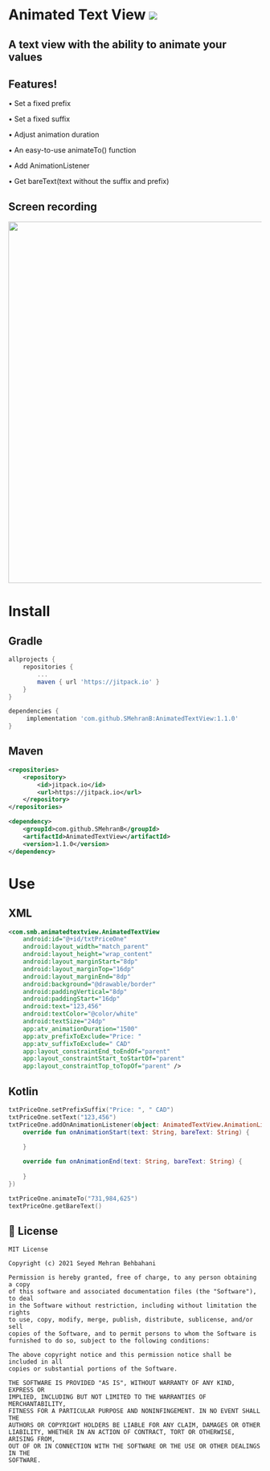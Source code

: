 # Animated Text View [![](https://jitpack.io/v/SMehranB/AnimatedTextView.svg)](https://jitpack.io/#SMehranB/AnimatedTextView)

## A text view with the ability to animate your values
 
## Features!

 •	 Set a fixed prefix
 
 •	 Set a fixed suffix
 
 •	 Adjust animation duration
 
 •	 An easy-to-use animateTo() function
 
 •	 Add AnimationListener 
 
 •	 Get bareText(text without the suffix and prefix) 

## Screen recording
 
 <img src="./screen_recording.png" height="720">
 
# Install

 ## Gradle
```groovy
allprojects {
	repositories {
		...
		maven { url 'https://jitpack.io' }
	}
}
```
```groovy
dependencies {
	 implementation 'com.github.SMehranB:AnimatedTextView:1.1.0'
}
```
## Maven
```xml
<repositories>
	<repository>
	    <id>jitpack.io</id>
	    <url>https://jitpack.io</url>
	</repository>
</repositories>
```
```xml
<dependency>
	<groupId>com.github.SMehranB</groupId>
	<artifactId>AnimatedTextView</artifactId>
	<version>1.1.0</version>
</dependency>
 ```
# Use
 
## XML
```xml
<com.smb.animatedtextview.AnimatedTextView
    android:id="@+id/txtPriceOne"
    android:layout_width="match_parent"
    android:layout_height="wrap_content"
    android:layout_marginStart="8dp"
    android:layout_marginTop="16dp"
    android:layout_marginEnd="8dp"
    android:background="@drawable/border"
    android:paddingVertical="8dp"
    android:paddingStart="16dp"
    android:text="123,456"
    android:textColor="@color/white"
    android:textSize="24dp"
    app:atv_animationDuration="1500"
    app:atv_prefixToExclude="Price: "
    app:atv_suffixToExclude=" CAD"
    app:layout_constraintEnd_toEndOf="parent"
    app:layout_constraintStart_toStartOf="parent"
    app:layout_constraintTop_toTopOf="parent" />
 ```

## Kotlin

```kotlin
txtPriceOne.setPrefixSuffix("Price: ", " CAD")
txtPriceOne.setText("123,456")
txtPriceOne.addOnAnimationListener(object: AnimatedTextView.AnimationListener{
    override fun onAnimationStart(text: String, bareText: String) {
        
    }

    override fun onAnimationEnd(text: String, bareText: String) {
        
    }
})

txtPriceOne.animateTo("731,984,625")
textPriceOne.getBareText()
```

## 📄 License
```text
MIT License

Copyright (c) 2021 Seyed Mehran Behbahani

Permission is hereby granted, free of charge, to any person obtaining a copy
of this software and associated documentation files (the "Software"), to deal
in the Software without restriction, including without limitation the rights
to use, copy, modify, merge, publish, distribute, sublicense, and/or sell
copies of the Software, and to permit persons to whom the Software is
furnished to do so, subject to the following conditions:

The above copyright notice and this permission notice shall be included in all
copies or substantial portions of the Software.

THE SOFTWARE IS PROVIDED "AS IS", WITHOUT WARRANTY OF ANY KIND, EXPRESS OR
IMPLIED, INCLUDING BUT NOT LIMITED TO THE WARRANTIES OF MERCHANTABILITY,
FITNESS FOR A PARTICULAR PURPOSE AND NONINFINGEMENT. IN NO EVENT SHALL THE
AUTHORS OR COPYRIGHT HOLDERS BE LIABLE FOR ANY CLAIM, DAMAGES OR OTHER
LIABILITY, WHETHER IN AN ACTION OF CONTRACT, TORT OR OTHERWISE, ARISING FROM,
OUT OF OR IN CONNECTION WITH THE SOFTWARE OR THE USE OR OTHER DEALINGS IN THE
SOFTWARE.
```

